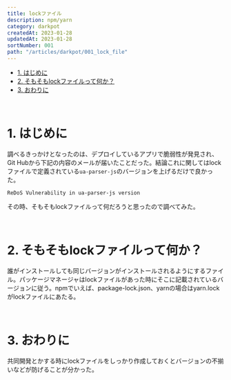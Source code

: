 ```yaml
---
title: lockファイル
description: npm/yarn
category: darkpot
createdAt: 2023-01-28
updatedAt: 2023-01-28
sortNumber: 001
path: "/articles/darkpot/001_lock_file"
---
```


<nuxt-content-wrapper>

- [1. はじめに](#1-はじめに)
- [2. そもそもlockファイルって何か？](#2-そもそもlockファイルって何か)
- [3. おわりに](#3-おわりに)

<br>

# 1. はじめに
調べるきっかけとなったのは、デプロイしているアプリで脆弱性が発見され、Git Hubから下記の内容のメールが届いたことだった。結論これに関してはlockファイルで定義されている`ua-parser-js`のバージョンを上げるだけで良かった。
```
ReDoS Vulnerability in ua-parser-js version
```
その時、そもそもlockファイルって何だろうと思ったので調べてみた。

<br>

# 2. そもそもlockファイルって何か？
誰がインストールしても同じバージョンがインストールされるようにするファイル。パッケージマネージャはlockファイルがあった時にそこに記載されているバージョンに従う。npmでいえば、package-lock.json、yarnの場合はyarn.lockがlockファイルにあたる。

<br>

# 3. おわりに
共同開発とかする時にlockファイルをしっかり作成しておくとバージョンの不揃いなどが防げることが分かった。

</nuxt-content-wrapper>
